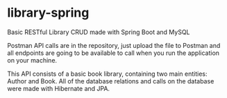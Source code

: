 # library-spring
Basic RESTful Library CRUD made with Spring Boot and MySQL

Postman API calls are in the repository, just upload the file to Postman and all endpoints are going to be available to call when you run the application on your machine. 

This API consists of a basic book library, containing two main entities: Author and Book. All of the database relations and calls on the database were made with Hibernate and JPA. 
